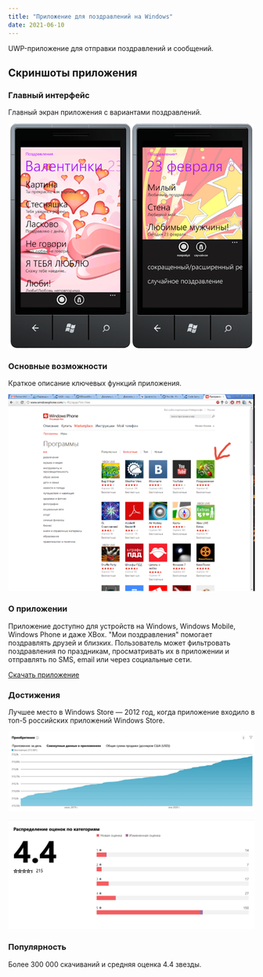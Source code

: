 ```yaml
---
title: "Приложение для поздравлений на Windows"
date: 2021-06-10
---
```


UWP-приложение для отправки поздравлений и сообщений.

## Скриншоты приложения

### Главный интерфейс
Главный экран приложения с вариантами поздравлений.

![](image1.png "Главный интерфейс приложения")

### Основные возможности
Краткое описание ключевых функций приложения.

![](image2.png "Обзор функций приложения")

### О приложении

Приложение доступно для устройств на Windows, Windows Mobile, Windows Phone и даже XBox. "Мои поздравления" помогает поздравлять друзей и близких. Пользователь может фильтровать поздравления по праздникам, просматривать их в приложении и отправлять по SMS, email или через социальные сети.

[Скачать приложение](https://www.microsoft.com/ru-ru/store/apps/%D0%9C%D0%BE%D0%B8-%D0%BF%D0%BE%D0%B7%D0%B4%D1%80%D0%B0%D0%B2%D0%BB%D0%B5%D0%BD%D0%B8%D1%8F/9wzdncrfhx9x "Скачать приложение")

### Достижения

Лучшее место в Windows Store — 2012 год, когда приложение входило в топ-5 российских приложений Windows Store.

![](image3.png "Screen Shot 2020-04-28 at 15.36.51")

![](image4.png "Screen Shot 2020-04-28 at 15.30.52")

### Популярность

Более 300 000 скачиваний и средняя оценка 4.4 звезды.
